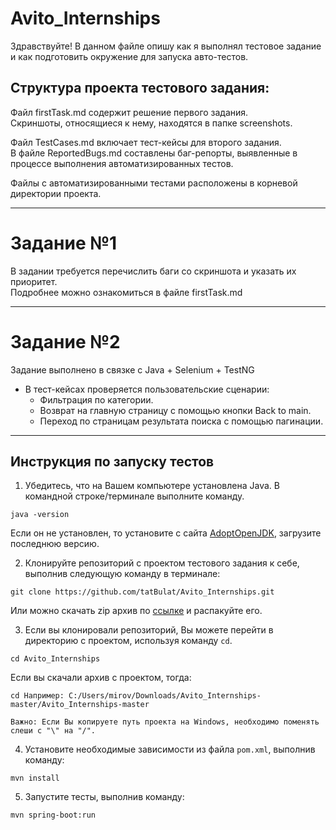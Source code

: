 # Avito_Internships
Здравствуйте!
В данном файле опишу как я выполнял тестовое задание и как подготовить окружение для запуска авто-тестов.  
## Структура проекта тестового задания:
Файл firstTask.md содержит решение первого задания.  
Скриншоты, относящиеся к нему, находятся в папке screenshots.  

Файл TestCases.md включает тест-кейсы для второго задания.  
В файле ReportedBugs.md составлены баг-репорты, выявленные в процессе выполнения автоматизированных тестов.  

Файлы с автоматизированными тестами расположены в корневой директории проекта.
***
# Задание №1
В задании требуется перечислить баги со скриншота и указать их приоритет.  
Подробнее можно ознакомиться в файле firstTask.md
***
# Задание №2
Задание выполнено в связке с Java + Selenium + TestNG  
* В тест-кейсах проверяется пользовательские сценарии:
  * Фильтрация по категории.    
  * Возврат на главную страницу с помощью кнопки Back to main.  
  * Переход по страницам результата поиска с помощью пагинации.  
***
## Инструкция по запуску тестов
1. Убедитесь, что на Вашем компьютере установлена Java. В командной строке/терминале выполните команду.
```
java -version
```
Если он не установлен, то установите с сайта [AdoptOpenJDK](https://adoptium.net/), загрузите последнюю версию.

2. Клонируйте репозиторий с проектом тестового задания к себе, выполнив следующую команду в терминале:
```
git clone https://github.com/tatBulat/Avito_Internships.git
```

Или можно скачать zip архив по [ссылке](https://github.com/tatBulat/Avito_Internships/archive/refs/heads/master.zip) и распакуйте его.  

3. Если вы клонировали репозиторий, Вы можете перейти в директорию с проектом, используя команду `cd`.
```
cd Avito_Internships
```
Если вы скачали архив с проектом, тогда:  
```
cd Например: C:/Users/mirov/Downloads/Avito_Internships-master/Avito_Internships-master
```

`Важно: Если Вы копируете путь проекта на Windows, необходимо поменять слеши с "\" на "/".`

4. Установите необходимые зависимости из файла `pom.xml`, выполнив команду:
```
mvn install
```
5. Запустите тесты, выполнив команду:
```
mvn spring-boot:run
```
